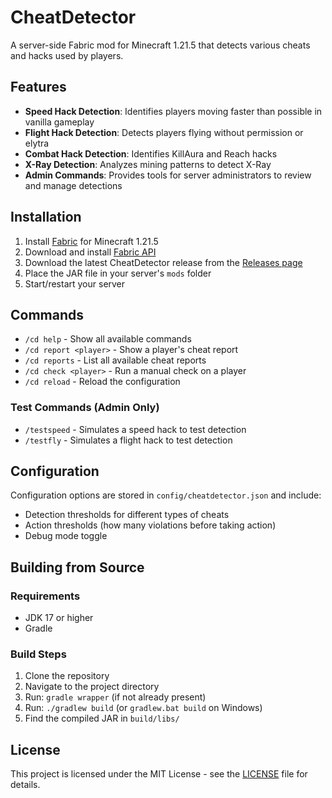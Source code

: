# CheatDetector

A server-side Fabric mod for Minecraft 1.21.5 that detects various cheats and hacks used by players.

## Features

- **Speed Hack Detection**: Identifies players moving faster than possible in vanilla gameplay
- **Flight Hack Detection**: Detects players flying without permission or elytra
- **Combat Hack Detection**: Identifies KillAura and Reach hacks
- **X-Ray Detection**: Analyzes mining patterns to detect X-Ray
- **Admin Commands**: Provides tools for server administrators to review and manage detections

## Installation

1. Install [Fabric](https://fabricmc.net/use/) for Minecraft 1.21.5
2. Download and install [Fabric API](https://www.curseforge.com/minecraft/mc-mods/fabric-api)
3. Download the latest CheatDetector release from the [Releases page](https://github.com/yourusername/cheatdetector/releases)
4. Place the JAR file in your server's `mods` folder
5. Start/restart your server

## Commands

- `/cd help` - Show all available commands
- `/cd report <player>` - Show a player's cheat report
- `/cd reports` - List all available cheat reports
- `/cd check <player>` - Run a manual check on a player
- `/cd reload` - Reload the configuration

### Test Commands (Admin Only)

- `/testspeed` - Simulates a speed hack to test detection
- `/testfly` - Simulates a flight hack to test detection

## Configuration

Configuration options are stored in `config/cheatdetector.json` and include:

- Detection thresholds for different types of cheats
- Action thresholds (how many violations before taking action)
- Debug mode toggle

## Building from Source

### Requirements
- JDK 17 or higher
- Gradle

### Build Steps
1. Clone the repository
2. Navigate to the project directory
3. Run: `gradle wrapper` (if not already present)
4. Run: `./gradlew build` (or `gradlew.bat build` on Windows)
5. Find the compiled JAR in `build/libs/`

## License

This project is licensed under the MIT License - see the [LICENSE](LICENSE) file for details. 